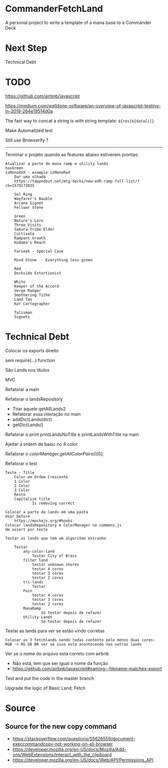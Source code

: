 # CommanderFetchLand
A personal project to write a template of a mana base to a Commander Deck

# Next Step
Technical Debt

# TODO

https://github.com/airbnb/javascript

https://medium.com/welldone-software/an-overview-of-javascript-testing-in-2019-264e19514d0a

The fast way to concat a string is with string template: `${res}${data[i]}`

Make Automatized test

Still use Browserify ?

---

Terminar o projeto quando as features abaixo estiverem prontas:

	Atualizar a parte de mana ramp e utility lands			
	hasGreen
	isMonoXXX - example isMonoRed
		Dar uma olhada
		https://tappedout.net/mtg-decks/new-edh-ramp-full-list/?cb=1579173035

		Sol Ring					
		Wayfarer's Bauble					
		Arcane Signet 					
		Fellwar Stone					

		Green 			
		Nature's Lore					
		Three Visits			                        	
		Sakura-Tribe Elder				                	
		Cultivate					
		Rampant Growth					
		Kodama's Reach					

		Farseek	- Special Case

		Mind Stone 	- Everything less green

		Red
		Dockside Extortionist				

		White
		Keeper of the Accord
		Verge Ranger
		Smothering Tithe
		Land Tax
		Kor Cartographer

		Talisman					
		Signets

# Technical Debt

Colocar os exports direito

  sem require(...).function

  São Lands nos títulos

  MVC

  Refatorar a main

  Refatorar o landsRepository
  - Tirar aquele getAllLands2
  - Refatorar essa interação no main
  - addDictLands(dict)    
  - getDictLands()

Refatorar o print printLandsNoTitle e printLandsWithTitle na main

Ajeitar a ordem de basic no 4 color

Refatorar o *colorManager.getAllColorPairs()[0];*


Refatorar o test

	Teste - Title
		Color em Ordem Crescente
		1 Color
		2 Color
		3 Color
		Resto
		Capitalize title
				Is removing correct

	Colocar a parte de lands em uma pasta
	Usar before
		https://mochajs.org/#hooks
	Colocar landsRepository e ColorManager no commons.js
	Um assert por teste

	Testar as lands que tem um algoritmo estranho

		Testar
			any-color-land
				Testar City of Brass
			filter land
				testar unknown shores
				testar 4 cores
				testar 3 cores
				testar 2 cores
			tri-lands
				Testar
			Pain
				testar 4 cores
				testar 3 cores
				testar 2 cores
			ManaRamp
					Só testar depois de refazer
			Utility Lands
					Só testar depois de refazer

  Testar as lands para ver se estão vindo corretas

    Colocar as 3 fetchlands sendo todas contento pelo menos duas cores: RGB -> RG GB BR ver se isso esta acontecendo nas outras lands				


Ver se o nome do arquivo esta correto com airbnb
- Não está, tem que ser igual o nome da função
- https://github.com/airbnb/javascript#naming--filename-matches-export

Test and put the code in the master branch

Upgrade the logic of Basic Land, Fetch


# Source

## Source for the new copy command
- https://stackoverflow.com/questions/55626559/document-execcommandcopy-not-working-on-all-browser
- https://developer.mozilla.org/en-US/docs/Mozilla/Add-ons/WebExtensions/Interact_with_the_clipboard
- https://developer.mozilla.org/en-US/docs/Web/API/Permissions_API